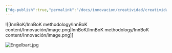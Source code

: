 ```yaml
---
{"dg-publish":true,"permalink":"/docs/innovacion/creatividad/creatividad/","tags":[[["InnBoK"]],[["content"]]],"noteIcon":""}
---
```

![[InnBoK/InnBoK methodology/InnBoK content/Innovación/image.png\|InnBoK/InnBoK methodology/InnBoK content/Innovación/image.png]]


![Engelbart.jpg](/img/user/archive/Engelbart.jpg)


